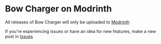 # Bow Charger on Modrinth
All releases of Bow Charger will only be uploaded to [Modrinth](https://modrinth.com/resourcepack/bow-charger)

If you're experiencing issues or have an idea for new features, make a new post in [Issues](https://github.com/0DarkPhoenix/Bow-Charger/issues)

